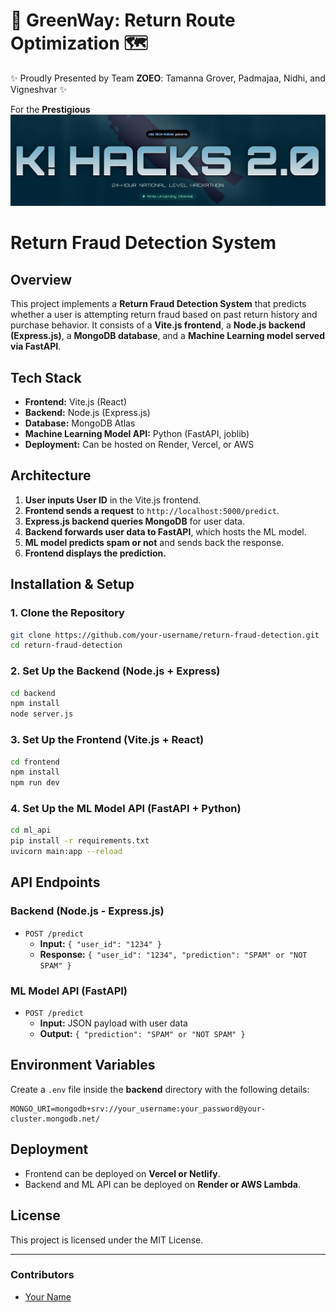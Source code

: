 # 🚀 GreenWay: Return Route Optimization 🗺️

✨ Proudly Presented by Team **ZOEO**: Tamanna Grover, Padmajaa, Nidhi, and Vigneshvar ✨

For the **Prestigious** ![K! HACKS 2.0](https://github.com/Padmajaa-S/GreenWay/blob/main/Essential-Images/Khacksimage.png)
# Return Fraud Detection System

## Overview
This project implements a **Return Fraud Detection System** that predicts whether a user is attempting return fraud based on past return history and purchase behavior. It consists of a **Vite.js frontend**, a **Node.js backend (Express.js)**, a **MongoDB database**, and a **Machine Learning model served via FastAPI**.

## Tech Stack
- **Frontend:** Vite.js (React)
- **Backend:** Node.js (Express.js)
- **Database:** MongoDB Atlas
- **Machine Learning Model API:** Python (FastAPI, joblib)
- **Deployment:** Can be hosted on Render, Vercel, or AWS

## Architecture
1. **User inputs User ID** in the Vite.js frontend.
2. **Frontend sends a request** to `http://localhost:5000/predict`.
3. **Express.js backend queries MongoDB** for user data.
4. **Backend forwards user data to FastAPI**, which hosts the ML model.
5. **ML model predicts spam or not** and sends back the response.
6. **Frontend displays the prediction.**

## Installation & Setup

### **1. Clone the Repository**
```bash
git clone https://github.com/your-username/return-fraud-detection.git
cd return-fraud-detection
```

### **2. Set Up the Backend (Node.js + Express)**
```bash
cd backend
npm install
node server.js
```

### **3. Set Up the Frontend (Vite.js + React)**
```bash
cd frontend
npm install
npm run dev
```

### **4. Set Up the ML Model API (FastAPI + Python)**
```bash
cd ml_api
pip install -r requirements.txt
uvicorn main:app --reload
```

## API Endpoints
### **Backend (Node.js - Express.js)**
- `POST /predict`
  - **Input:** `{ "user_id": "1234" }`
  - **Response:** `{ "user_id": "1234", "prediction": "SPAM" or "NOT SPAM" }`

### **ML Model API (FastAPI)**
- `POST /predict`
  - **Input:** JSON payload with user data
  - **Output:** `{ "prediction": "SPAM" or "NOT SPAM" }`

## Environment Variables
Create a `.env` file inside the **backend** directory with the following details:
```
MONGO_URI=mongodb+srv://your_username:your_password@your-cluster.mongodb.net/
```

## Deployment
- Frontend can be deployed on **Vercel or Netlify**.
- Backend and ML API can be deployed on **Render or AWS Lambda**.

## License
This project is licensed under the MIT License.

---
### **Contributors**
- [Your Name](https://github.com/your-username)

